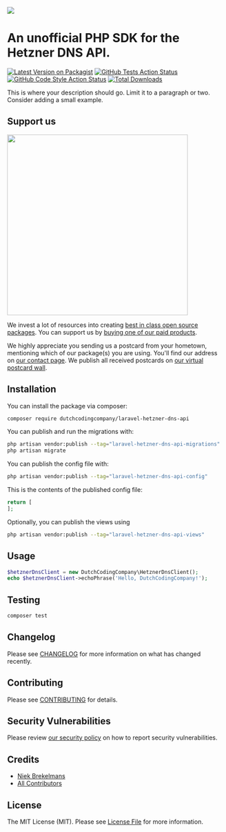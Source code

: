 
[<img src="https://github-ads.s3.eu-central-1.amazonaws.com/support-ukraine.svg?t=1" />](https://supportukrainenow.org)

# An unofficial PHP SDK for the Hetzner DNS API.

[![Latest Version on Packagist](https://img.shields.io/packagist/v/dutchcodingcompany/laravel-hetzner-dns-api.svg?style=flat-square)](https://packagist.org/packages/dutchcodingcompany/laravel-hetzner-dns-api)
[![GitHub Tests Action Status](https://img.shields.io/github/workflow/status/dutchcodingcompany/laravel-hetzner-dns-api/run-tests?label=tests)](https://github.com/dutchcodingcompany/laravel-hetzner-dns-api/actions?query=workflow%3Arun-tests+branch%3Amain)
[![GitHub Code Style Action Status](https://img.shields.io/github/workflow/status/dutchcodingcompany/laravel-hetzner-dns-api/Check%20&%20fix%20styling?label=code%20style)](https://github.com/dutchcodingcompany/laravel-hetzner-dns-api/actions?query=workflow%3A"Check+%26+fix+styling"+branch%3Amain)
[![Total Downloads](https://img.shields.io/packagist/dt/dutchcodingcompany/laravel-hetzner-dns-api.svg?style=flat-square)](https://packagist.org/packages/dutchcodingcompany/laravel-hetzner-dns-api)

This is where your description should go. Limit it to a paragraph or two. Consider adding a small example.

## Support us

[<img src="https://github-ads.s3.eu-central-1.amazonaws.com/laravel-hetzner-dns-api.jpg?t=1" width="419px" />](https://spatie.be/github-ad-click/laravel-hetzner-dns-api)

We invest a lot of resources into creating [best in class open source packages](https://spatie.be/open-source). You can support us by [buying one of our paid products](https://spatie.be/open-source/support-us).

We highly appreciate you sending us a postcard from your hometown, mentioning which of our package(s) you are using. You'll find our address on [our contact page](https://spatie.be/about-us). We publish all received postcards on [our virtual postcard wall](https://spatie.be/open-source/postcards).

## Installation

You can install the package via composer:

```bash
composer require dutchcodingcompany/laravel-hetzner-dns-api
```

You can publish and run the migrations with:

```bash
php artisan vendor:publish --tag="laravel-hetzner-dns-api-migrations"
php artisan migrate
```

You can publish the config file with:

```bash
php artisan vendor:publish --tag="laravel-hetzner-dns-api-config"
```

This is the contents of the published config file:

```php
return [
];
```

Optionally, you can publish the views using

```bash
php artisan vendor:publish --tag="laravel-hetzner-dns-api-views"
```

## Usage

```php
$hetznerDnsClient = new DutchCodingCompany\HetznerDnsClient();
echo $hetznerDnsClient->echoPhrase('Hello, DutchCodingCompany!');
```

## Testing

```bash
composer test
```

## Changelog

Please see [CHANGELOG](CHANGELOG.md) for more information on what has changed recently.

## Contributing

Please see [CONTRIBUTING](https://github.com/spatie/.github/blob/main/CONTRIBUTING.md) for details.

## Security Vulnerabilities

Please review [our security policy](../../security/policy) on how to report security vulnerabilities.

## Credits

- [Niek Brekelmans](https://github.com/niek)
- [All Contributors](../../contributors)

## License

The MIT License (MIT). Please see [License File](LICENSE.md) for more information.
